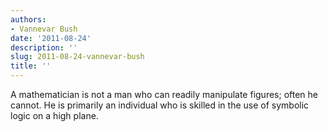 ```yaml
---
authors:
- Vannevar Bush
date: '2011-08-24'
description: ''
slug: 2011-08-24-vannevar-bush
title: ''
---
```

A mathematician is not a man who can readily manipulate figures; often he cannot. He is primarily an individual who is skilled in the use of symbolic logic on a high plane.



